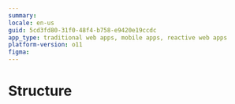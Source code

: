 ```yaml
---
summary: 
locale: en-us
guid: 5cd3fd80-31f0-48f4-b758-e9420e19ccdc
app_type: traditional web apps, mobile apps, reactive web apps
platform-version: o11
figma:
---
```


# Structure
